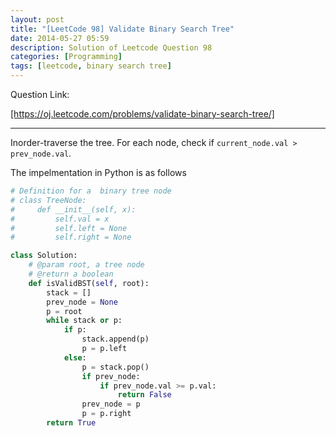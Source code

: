 ```yaml
---
layout: post
title: "[LeetCode 98] Validate Binary Search Tree"
date: 2014-05-27 05:59
description: Solution of Leetcode Question 98
categories: [Programming]
tags: [leetcode, binary search tree]
---
```


Question Link:

<a href="https://oj.leetcode.com/problems/validate-binary-search-tree/" target="_blank">
[https://oj.leetcode.com/problems/validate-binary-search-tree/]</a>

---

Inorder-traverse the tree. For each node, check if `current_node.val > prev_node.val`.

The impelmentation in Python is as follows

~~~ python
# Definition for a  binary tree node
# class TreeNode:
#     def __init__(self, x):
#         self.val = x
#         self.left = None
#         self.right = None

class Solution:
    # @param root, a tree node
    # @return a boolean
    def isValidBST(self, root):
        stack = []
        prev_node = None
        p = root
        while stack or p:
            if p:
                stack.append(p)
                p = p.left
            else:
                p = stack.pop()
                if prev_node:
                    if prev_node.val >= p.val:
                        return False
                prev_node = p
                p = p.right
        return True
~~~

